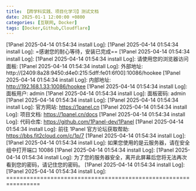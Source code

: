 ```yaml
---
title: 【跨学科实践、项目化学习】测试文档
date: 2025-01-1 12:00:00 +0800
categories: [互联网, Docker]
tags: [Docker,Github,Cloudflare]
---
```


[1Panel 2025-04-14 01:54:34 install Log]:
[1Panel 2025-04-14 01:54:34 install Log]: =感谢您的耐心等待，安装已完成==
[1Panel 2025-04-14 01:54:34 install Log]:
[1Panel 2025-04-14 01:54:34 install Log]: 请使用您的浏览器访问面板:
[1Panel 2025-04-14 01:54:34 install Log]: 外部地址: http://[2409:8a28:9450:d4e0:215:5dff:fe01:6f00]:10086/hookee
[1Panel 2025-04-14 01:54:34 install Log]: 内部地址: http://192.168.1.33:10086/hookee
[1Panel 2025-04-14 01:54:34 install Log]: 面板用户: admin
[1Panel 2025-04-14 01:54:34 install Log]: 面板密码: admin
[1Panel 2025-04-14 01:54:34 install Log]:
[1Panel 2025-04-14 01:54:34 install Log]: 官方网站: https://1panel.cn
[1Panel 2025-04-14 01:54:34 install Log]: 项目文档: https://1panel.cn/docs
[1Panel 2025-04-14 01:54:34 install Log]: 代码仓库: https://github.com/1Panel-dev/1Panel
[1Panel 2025-04-14 01:54:34 install Log]: 前往 1Panel 官方论坛获取帮助: https://bbs.fit2cloud.com/c/1p/7
[1Panel 2025-04-14 01:54:34 install Log]:
[1Panel 2025-04-14 01:54:34 install Log]: 如果您使用的是云服务器，请在安全组中打开端口 10086
[1Panel 2025-04-14 01:54:34 install Log]:
[1Panel 2025-04-14 01:54:34 install Log]: 为了您的服务器安全，离开此屏幕后您将无法再次看到您的密码，请记住您的密码。
[1Panel 2025-04-14 01:54:34 install Log]:
[1Panel 2025-04-14 01:54:34 install Log]: ================================================================

